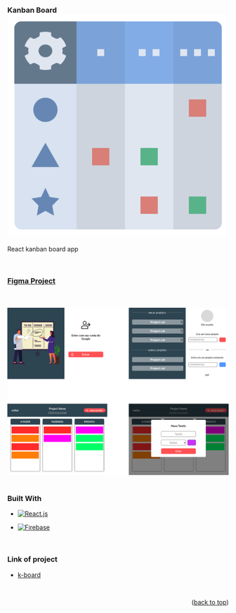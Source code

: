 <a name="readme-top"></a>

<br />

<div align="left">

<h3 align="left">Kanban Board  <img src="public/favicon.ico" /> </h3>

<p align="left">

React kanban board app

<br />

###  [Figma Project][Figma-url]

<br />

<br />

<img src="public/figma.png" alt="figma of project"/>

<br />

<br />

###  Built With

* [![React.js][React.js]][React.js-url]

* [![Firebase][Firebase]][Firebase-url]

<br />

###  Link of project

* [k-board][k-board-url]

<br />

<p align="right">(<a href="#readme-top">back to top</a>)</p>

<!-- MARKDOWN LINKS & IMAGES -->

[linkedin-shield]: https://img.shields.io/badge/-LinkedIn-black.svg?style=for-the-badge&logo=linkedin&colorB=555

[linkedin-url]: https://linkedin.com/in/karoldm

[React.js]: https://img.shields.io/badge/react-%2320232a.svg?style=for-the-badge&logo=react&logoColor=%2361DAFB

[React.js-url]: https://pt-br.reactjs.org/

[Firebase]: https://img.shields.io/badge/firebase-%23039BE5.svg?style=for-the-badge&logo=firebase

[Firebase-url]: https://firebase.com/

[Figma-url]: https://www.figma.com/file/m2hNm2c0lLfZITVRg6TaMm/kanban?node-id=0%3A1

[k-board-url]: https://kanban-97e75.web.app